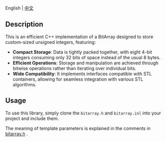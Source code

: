 English | [中文](README-CN.md)

## Description

This is an efficient C++ implementation of a BitArray designed to store custom-sized unsigned integers, featuring:

- **Compact Storage**: Data is tightly packed together, with eight 4-bit integers consuming only 32 bits of space instead of the usual 8 bytes.
- **Efficient Operations**: Storage and manipulation are achieved through bitwise operations rather than iterating over individual bits.
- **Wide Compatibility**: It implements interfaces compatible with STL containers, allowing for seamless integration with various STL algorithms.

## Usage

To use this library, simply clone the `bitarray.h` and `bitarray.inl` into your project and include them.

The meaning of template parameters is explained in the comments in [bitarray.h](bitarray.h) .
